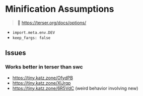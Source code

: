 # Minification Assumptions

> 🚧 https://terser.org/docs/options/

- `import.meta.env.DEV`
- `keep_fargs: false`

## Issues

### Works better in terser than swc

- https://tiny.katz.zone/OfydPB
- https://tiny.katz.zone/XlJrqp
- https://tiny.katz.zone/6R5VdC (weird behavior involving new)
